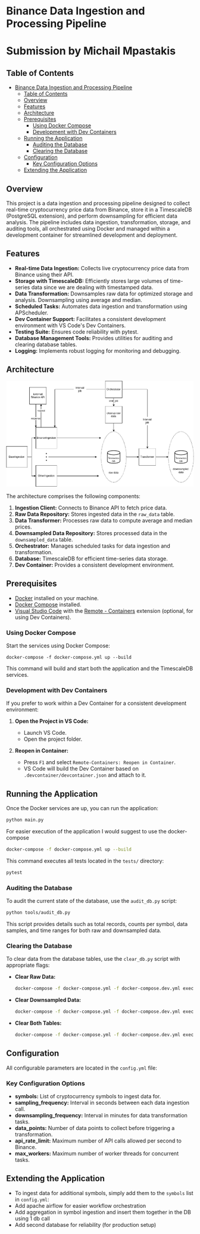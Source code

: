 # Binance Data Ingestion and Processing Pipeline
# Submission by Michail Mpastakis

## Table of Contents

- [Binance Data Ingestion and Processing Pipeline](#binance-data-ingestion-and-processing-pipeline)
  - [Table of Contents](#table-of-contents)
  - [Overview](#overview)
  - [Features](#features)
  - [Architecture](#architecture)
  - [Prerequisites](#prerequisites)
    - [Using Docker Compose](#using-docker-compose)
    - [Development with Dev Containers](#development-with-dev-containers)
  - [Running the Application](#running-the-application)
    - [Auditing the Database](#auditing-the-database)
    - [Clearing the Database](#clearing-the-database)
  - [Configuration](#configuration)
    - [Key Configuration Options](#key-configuration-options)
  - [Extending the Application](#extending-the-application)

## Overview

This project is a data ingestion and processing pipeline designed to collect real-time cryptocurrency price data from Binance, store it in a TimescaleDB (PostgreSQL extension), and perform downsampling for efficient data analysis. The pipeline includes data ingestion, transformation, storage, and auditing tools, all orchestrated using Docker and managed within a development container for streamlined development and deployment.

## Features

- **Real-time Data Ingestion:** Collects live cryptocurrency price data from Binance using their API.
- **Storage with TimescaleDB:** Efficiently stores large volumes of time-series data since we are dealing with timestamped data.
- **Data Transformation:** Downsamples raw data for optimized storage and analysis. Downsampling using average and median.
- **Scheduled Tasks:** Automates data ingestion and transformation using APScheduler.
- **Dev Container Support:** Facilitates a consistent development environment with VS Code's Dev Containers.
- **Testing Suite:** Ensures code reliability with pytest.
- **Database Management Tools:** Provides utilities for auditing and clearing database tables.
- **Logging:** Implements robust logging for monitoring and debugging.

## Architecture

![Architecture Diagram](./docs/architecture_diagram.png)

The architecture comprises the following components:

1. **Ingestion Client:** Connects to Binance API to fetch price data.
2. **Raw Data Repository:** Stores ingested data in the `raw_data` table.
3. **Data Transformer:** Processes raw data to compute average and median prices.
4. **Downsampled Data Repository:** Stores processed data in the `downsampled_data` table.
5. **Orchestrator:** Manages scheduled tasks for data ingestion and transformation.
6. **Database:** TimescaleDB for efficient time-series data storage.
7. **Dev Container:** Provides a consistent development environment.

## Prerequisites

- [Docker](https://www.docker.com/get-started) installed on your machine.
- [Docker Compose](https://docs.docker.com/compose/install/) installed.
- [Visual Studio Code](https://code.visualstudio.com/) with the [Remote - Containers](https://marketplace.visualstudio.com/items?itemName=ms-vscode-remote.remote-containers) extension (optional, for using Dev Containers).

### Using Docker Compose

Start the services using Docker Compose:

```
docker-compose -f docker-compose.yml up --build
```

This command will build and start both the application and the TimescaleDB services.

### Development with Dev Containers

If you prefer to work within a Dev Container for a consistent development environment:

1. **Open the Project in VS Code:**

   - Launch VS Code.
   - Open the project folder.

2. **Reopen in Container:**
   - Press `F1` and select `Remote-Containers: Reopen in Container`.
   - VS Code will build the Dev Container based on `.devcontainer/devcontainer.json` and attach to it.

## Running the Application

Once the Docker services are up, you can run the application:

```bash
python main.py
```

For easier execution of the application I would suggest to use the docker-compose

```bash
docker-compose -f docker-compose.yml up --build
```

This command executes all tests located in the `tests/` directory:

```bash
pytest
```

### Auditing the Database

To audit the current state of the database, use the `audit_db.py` script:

```bash
python tools/audit_db.py
```

This script provides details such as total records, counts per symbol, data samples, and time ranges for both raw and downsampled data.

### Clearing the Database

To clear data from the database tables, use the `clear_db.py` script with appropriate flags:

- **Clear Raw Data:**

  ```bash
  docker-compose -f docker-compose.yml -f docker-compose.dev.yml exec app python tools/clear_db.py --raw
  ```

- **Clear Downsampled Data:**

  ```bash
  docker-compose -f docker-compose.yml -f docker-compose.dev.yml exec app python tools/clear_db.py --downsampled
  ```

- **Clear Both Tables:**

  ```bash
  docker-compose -f docker-compose.yml -f docker-compose.dev.yml exec app python tools/clear_db.py --raw --downsampled
  ```

## Configuration

All configurable parameters are located in the `config.yml` file:

### Key Configuration Options

- **symbols:** List of cryptocurrency symbols to ingest data for.
- **sampling_frequency:** Interval in seconds between each data ingestion call.
- **downsampling_frequency:** Interval in minutes for data transformation tasks.
- **data_points:** Number of data points to collect before triggering a transformation.
- **api_rate_limit:** Maximum number of API calls allowed per second to Binance.
- **max_workers:** Maximum number of worker threads for concurrent tasks.

## Extending the Application

- To ingest data for additional symbols, simply add them to the `symbols` list in `config.yml`:
- Add apache airflow for easier workflow orchestration
- Add aggregation in symbol ingestion and insert them together in the DB using 1 db call
- Add second database for reliability (for production setup)
